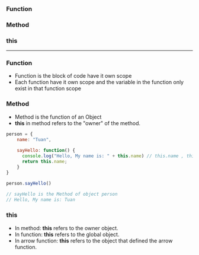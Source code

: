 ### Function
### Method
### this

-----------------------------------------------

### Function

* Function is the block of code have it own scope
* Each function have it own scope and the variable in the function only exist in that function scope

### Method

* Method is the function of an Object
* **this** in method refers to the "owner" of the method.

```js
person = {
    name: "Tuan",
    
    sayHello: function() {
      console.log("Hello, My name is: " + this.name) // this.name , this refer to the scope of object person
      return this.name;
    }
}

person.sayHello()
  
// sayHello is the Method of object person
// Hello, My name is: Tuan

```

### this

* In method: **this** refers to the owner object.
* In function: **this** refers to the global object.
* In arrow function: **this** refers to the object that defined the arrow function.
